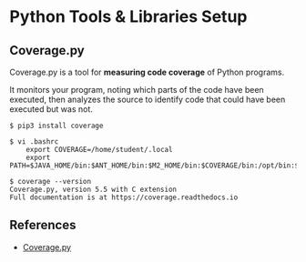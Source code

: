 # Python Tools & Libraries Setup


## Coverage.py
Coverage.py is a tool for **measuring code coverage** of Python programs. 

It monitors your program, noting which parts of the code have been executed, 
then analyzes the source to identify code that could have been executed but 
was not.
```
$ pip3 install coverage
```

```
$ vi .bashrc
    export COVERAGE=/home/student/.local
    export PATH=$JAVA_HOME/bin:$ANT_HOME/bin:$M2_HOME/bin:$COVERAGE/bin:/opt/bin:$PATH
```

```
$ coverage --version
Coverage.py, version 5.5 with C extension
Full documentation is at https://coverage.readthedocs.io
```

## References
* [Coverage.py](https://coverage.readthedocs.io/en/coverage-5.5/)
